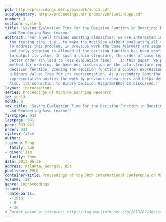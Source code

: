 ```yaml
---
pdf: http://proceedings.mlr.press/v28/sun13.pdf
supplementary: http://proceedings.mlr.press/v28/sun13-supp.pdf
number: 3
section: cycle-3
title: 'Saving Evaluation Time for the Decision Function in Boosting: Representation
  and Reordering Base Learner'
abstract: 'For a well trained Boosting classifier, we are interested in how to save
  the testing time, i.e., to make the decision without evaluating all the base learners.
  To address this problem, in previous work the base learners are sequentially calculated
  and early stopping is allowed if the decision function has been confident enough
  to output its value. In such a chain structure, the order of base learners is critical:
  better order can lead to less evaluation time.    In this paper, we present a novel
  method for ordering. We base our discussion on the data structure representing Boosting’s
  decision function. Viewing the decision function a boolean expression, we propose
  a Binary Valued Tree for its representation. As a secondary contribution, such a
  representation unifies the work by previous researchers and helps devise new representation.
  Also, its connection to Binary Decision Diagram(BDD) is discussed.'
layout: inproceedings
series: Proceedings of Machine Learning Research
id: sun13
month: 0
tex_title: 'Saving Evaluation Time for the Decision Function in Boosting: Representation
  and Reordering Base Learner'
firstpage: 933
lastpage: 941
page: 933-941
order: 933
cycles: false
author:
- given: Peng
  family: Sun
- given: Jie
  family: Zhou
date: 2013-05-26
address: Atlanta, Georgia, USA
publisher: PMLR
container-title: Proceedings of the 30th International Conference on Machine Learning
volume: '28'
genre: inproceedings
issued:
  date-parts:
  - 2013
  - 5
  - 26
# Format based on citeproc: http://blog.martinfenner.org/2013/07/30/citeproc-yaml-for-bibliographies/
---
```

